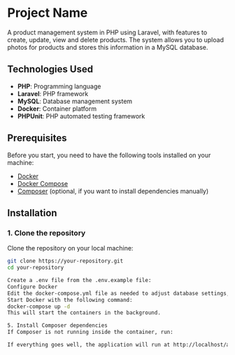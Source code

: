 # Project Name

A product management system in PHP using Laravel, with features to create, update, view and delete products. The system allows you to upload photos for products and stores this information in a MySQL database.

## Technologies Used

- **PHP**: Programming language
- **Laravel**: PHP framework
- **MySQL**: Database management system
- **Docker**: Container platform
- **PHPUnit**: PHP automated testing framework

## Prerequisites

Before you start, you need to have the following tools installed on your machine:

- [Docker](https://www.docker.com/)
- [Docker Compose](https://docs.docker.com/compose/)
- [Composer](https://getcomposer.org/) (optional, if you want to install dependencies manually)

## Installation

### 1. Clone the repository

Clone the repository on your local machine:

```bash
git clone https://your-repository.git
cd your-repository

Create a .env file from the .env.example file:
Configure Docker
Edit the docker-compose.yml file as needed to adjust database settings, ports, or other dependencies.
Start Docker with the following command:
docker-compose up -d
This will start the containers in the background.

5. Install Composer dependencies
If Composer is not running inside the container, run:

If everything goes well, the application will run at http://localhost/api/{route name}
